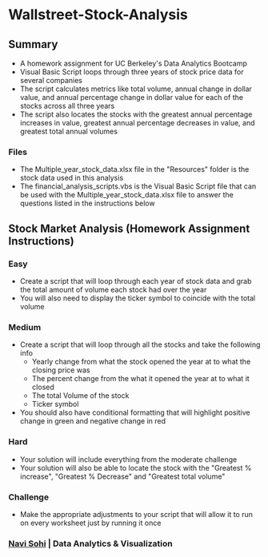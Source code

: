 # Wallstreet-Stock-Analysis

## Summary
* A homework assignment for UC Berkeley's Data Analytics Bootcamp
* Visual Basic Script loops through three years of stock price data for several companies
* The script calculates metrics like total volume, annual change in dollar value, and annual percentage change in dollar value for each of the stocks across all three years
* The script also locates the stocks with the greatest annual percentage increases in value, greatest annual percentage decreases in value, and greatest total annual volumes

### Files
* The Multiple_year_stock_data.xlsx file in the "Resources" folder is the stock data used in this analysis
* The financial_analysis_scripts.vbs is the Visual Basic Script file that can be used with the Multiple_year_stock_data.xlsx file to answer the questions listed in the instructions below

## Stock Market Analysis (Homework Assignment Instructions)

### Easy
* Create a script that will loop through each year of stock data and grab the total amount of volume each stock had over the year
* You will also need to display the ticker symbol to coincide with the total volume

### Medium
* Create a script that will loop through all the stocks and take the following info
   * Yearly change from what the stock opened the year at to what the closing price was
   * The percent change from the what it opened the year at to what it closed
   * The total Volume of the stock
   * Ticker symbol
* You should also have conditional formatting that will highlight positive change in green and negative change in red

### Hard
* Your solution will include everything from the moderate challenge
* Your solution will also be able to locate the stock with the "Greatest % increase", "Greatest % Decrease" and "Greatest total volume"

### Challenge
* Make the appropriate adjustments to your script that will allow it to run on every worksheet just by running it once

### [Navi Sohi](https://github.com/PlainJane20) | Data Analytics & Visualization
